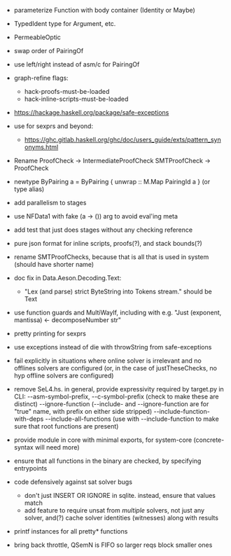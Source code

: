 - parameterize Function with body container (Identity or Maybe)
- TypedIdent type for Argument, etc.
- PermeableOptic
- swap order of PairingOf
- use left/right instead of asm/c for PairingOf

- graph-refine flags:
    - hack-proofs-must-be-loaded
    - hack-inline-scripts-must-be-loaded

- https://hackage.haskell.org/package/safe-exceptions

- use for sexprs and beyond:
    - https://ghc.gitlab.haskell.org/ghc/doc/users_guide/exts/pattern_synonyms.html

- Rename ProofCheck -> IntermediateProofCheck
         SMTProofCheck -> ProofCheck

- newtype ByPairing a = ByPairing { unwrap :: M.Map PairingId a }
  (or type alias)

- add parallelism to stages
- use NFData1 with fake (a -> ()) arg to avoid eval'ing meta
- add test that just does stages without any checking reference

- pure json format for inline scripts, proofs(?), and stack bounds(?)
- rename SMTProofChecks, because that is all that is used in system (should have shorter name)

- doc fix in Data.Aeson.Decoding.Text:
  - "Lex (and parse) strict ByteString into Tokens stream." should be Text

- use function guards and MultiWayIf, including with e.g. "Just (exponent, mantissa) <- decomposeNumber str"

- pretty printing for sexprs

- use exceptions instead of die with throwString from safe-exceptions

- fail explicitly in situations where online solver is irrelevant and no offlines solvers are configured
  (or, in the case of justTheseChecks, no hyp offline solvers are configured)

- remove SeL4.hs. in general, provide expressivity required by target.py in CLI:
    --asm-symbol-prefix, --c-symbol-prefix
      (check to make these are distinct)
    --ignore-function
    (--include- and --ignore-function are for "true" name, with prefix on either side stripped)
    --include-function-with-deps
    --include-all-functions
      (use with --include-function to make sure that root functions are present)

- provide module in core with minimal exports, for system-core (concrete-syntax will need more)

- ensure that all functions in the binary are checked, by specifying entrypoints

- code defensively against sat solver bugs
  - don't just INSERT OR IGNORE in sqlite. instead, ensure that values match
  - add feature to require unsat from _multiple_ solvers, not just any solver, and(?) cache solver identities (witnesses) along with results

- printf instances for all pretty* functions

- bring back throttle, QSemN is FIFO so larger reqs block smaller ones
